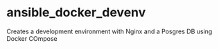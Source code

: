 # ansible_docker_devenv
Creates a development environment with Nginx and a Posgres DB using Docker COmpose
